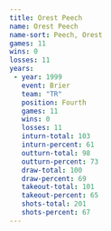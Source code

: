 ```yaml
---
title: Orest Peech
name: Orest Peech
name-sort: Peech, Orest
games: 11
wins: 0
losses: 11
years:
 - year: 1999
   event: Brier
   team: "TR"
   position: Fourth
   games: 11
   wins: 0
   losses: 11
   inturn-total: 103
   inturn-percent: 61
   outturn-total: 98
   outturn-percent: 73
   draw-total: 100
   draw-percent: 69
   takeout-total: 101
   takeout-percent: 65
   shots-total: 201
   shots-percent: 67
---
```

